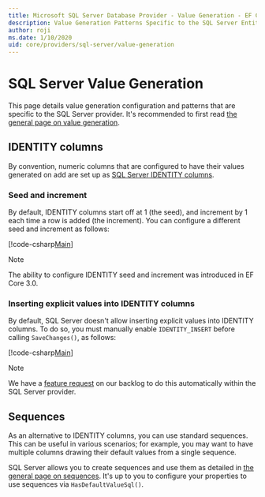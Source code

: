 ```yaml
---
title: Microsoft SQL Server Database Provider - Value Generation - EF Core
description: Value Generation Patterns Specific to the SQL Server Entity Framework Core Database Provider
author: roji
ms.date: 1/10/2020
uid: core/providers/sql-server/value-generation
---
```

# SQL Server Value Generation

This page details value generation configuration  and patterns that are specific to the SQL Server provider. It's recommended to first read [the general page on value generation](xref:core/modeling/generated-properties).

## IDENTITY columns

By convention, numeric columns that are configured to have their values generated on add are set up as [SQL Server IDENTITY columns](/sql/t-sql/statements/create-table-transact-sql-identity-property).

### Seed and increment

By default, IDENTITY columns start off at 1 (the seed), and increment by 1 each time a row is added (the increment). You can configure a different seed and increment as follows:

[!code-csharp[Main](../../../../samples/core/SqlServer/ValueGeneration/IdentityOptionsContext.cs?name=IdentityOptions&highlight=5)]

> [!NOTE]
> The ability to configure IDENTITY seed and increment was introduced in EF Core 3.0.

### Inserting explicit values into IDENTITY columns

By default, SQL Server doesn't allow inserting explicit values into IDENTITY columns. To do so, you must manually enable `IDENTITY_INSERT` before calling `SaveChanges()`, as follows:

[!code-csharp[Main](../../../../samples/core/SqlServer/ValueGeneration/ExplicitIdentityValues.cs?name=ExplicitIdentityValues)]

> [!NOTE]
> We have a [feature request](https://github.com/aspnet/EntityFramework/issues/703) on our backlog to do this automatically within the SQL Server provider.

## Sequences

As an alternative to IDENTITY columns, you can use standard sequences. This can be useful in various scenarios; for example, you may want to have multiple columns drawing their default values from a single sequence.

SQL Server allows you to create sequences and use them as detailed in [the general page on sequences](xref:core/modeling/sequences). It's up to you to configure your properties to use sequences via `HasDefaultValueSql()`.
